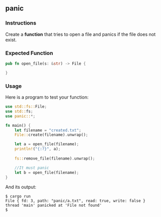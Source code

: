 ## panic

### Instructions

Create a **function** that tries to open a file and panics if the file does not exist.

### Expected Function

```rust
pub fn open_file(s: &str) -> File {

}
```

### Usage

Here is a program to test your function:

```rust
use std::fs::File;
use std::fs;
use panic::*;

fn main() {
    let filename = "created.txt";
    File::create(filename).unwrap();

    let a = open_file(filename);
    println!("{:?}", a);
    
    fs::remove_file(filename).unwrap();

    //It must panic
    let b = open_file(filename);
}
```

And its output:

```console
$ cargo run
File { fd: 3, path: "panic/a.txt", read: true, write: false }
thread 'main' panicked at 'File not found'
$
```
